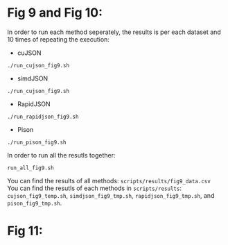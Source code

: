 # Fig 9 and Fig 10:

In order to run each method seperately, the results is per each dataset and 10 times of repeating the execution: 
- cuJSON
```
./run_cujson_fig9.sh
```
- simdJSON
```
./run_cujson_fig9.sh
```
- RapidJSON
```
./run_rapidjson_fig9.sh
```
- Pison 
```
./run_pison_fig9.sh
```

In order to run all the resutls together:
```
run_all_fig9.sh
```

You can find the results of all methods: `scripts/results/fig9_data.csv` <br>
You can find the resutls of each methods in `scripts/results`: `cujson_fig9_temp.sh`, `simdjson_fig9_tmp.sh`, `rapidjson_fig9_tmp.sh`, and `pison_fig9_tmp.sh`.


# Fig 11:
